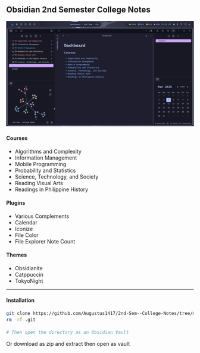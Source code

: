 ## Obsidian 2nd Semester College Notes

![preview.png](preview.png)
#### Courses
- Algorithms and Complexity
- Information Management
- Mobile Programming
- Probability and Statistics
- Science, Technology, and Society
- Reading Visual Arts
- Readings in Philippine History

#### Plugins
- Various Complements
- Calendar
- Iconize
- File Color
- File Explorer Note Count

#### Themes
- Obsidianite
- Catppuccin
- TokyoNight

--- 
#### Installation
```bash
git clone https://github.com/Augustus1417/2nd-Sem--College-Notes/tree/main
rm -rf .git

# Then open the directory as an Obsidian Vault
```

Or download as zip and extract then open as vault
